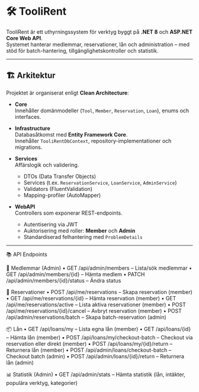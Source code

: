# 🛠️ TooliRent

TooliRent är ett uthyrningssystem för verktyg byggt på **.NET 8** och **ASP.NET Core Web API**.  
Systemet hanterar medlemmar, reservationer, lån och administration – med stöd för batch-hantering, tillgänglighetskontroller och statistik.

---

## 🏗️ Arkitektur

Projektet är organiserat enligt **Clean Architecture**:

- **Core**  
  Innehåller domänmodeller (`Tool`, `Member`, `Reservation`, `Loan`), enums och interfaces.

- **Infrastructure**  
  Databasåtkomst med **Entity Framework Core**.  
  Innehåller `TooliRentDbContext`, repository-implementationer och migrations.

- **Services**  
  Affärslogik och validering.  
  - DTOs (Data Transfer Objects)  
  - Services (t.ex. `ReservationService`, `LoanService`, `AdminService`)  
  - Validators (FluentValidation)  
  - Mapping-profiler (AutoMapper)

- **WebAPI**  
  Controllers som exponerar REST-endpoints.  
  - Autentisering via JWT  
  - Auktorisering med roller: **Member** och **Admin**  
  - Standardiserad felhantering med `ProblemDetails`

---

📚 API Endpoints

👤 Medlemmar (Admin)
	•	GET /api/admin/members – Lista/sök medlemmar
	•	GET /api/admin/members/{id} – Hämta medlem
	•	PATCH /api/admin/members/{id}/status – Ändra status

📅 Reservationer
	•	POST /api/me/reservations – Skapa reservation (member)
	•	GET /api/me/reservations/{id} – Hämta reservation (member)
	•	GET /api/me/reservations/active – Lista aktiva reservationer (member)
	•	POST /api/me/reservations/{id}/cancel – Avbryt reservation (member)
	•	POST /api/admin/reservations/batch – Skapa batch-reservation (admin)

📦 Lån
	•	GET /api/loans/my – Lista egna lån (member)
	•	GET /api/loans/{id} – Hämta lån (member)
	•	POST /api/loans/my/checkout-batch – Checkout via reservation eller direkt (member)
	•	POST /api/loans/my/{id}/return – Returnera lån (member)
	•	POST /api/admin/loans/checkout-batch – Checkout batch (admin)
	•	POST /api/admin/loans/{id}/return – Returnera lån (admin)

📊 Statistik (Admin)
	•	GET /api/admin/stats – Hämta statistik (lån, intäkter, populära verktyg, kategorier)


